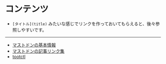<!-- TITLE: マストドン関連 -->
<!-- SUBTITLE: マストドンに関するあれこれ -->

# コンテンツ
* `[タイトル](title)` みたいな感じでリンクを作っておいてもらえると、後々参照しやすいです。

----

* [マストドンの基本情報](/mastdon/basic)
* [マストドンの記事リンク集](/mastodon/links)
* [tootctl](/mastodon/tootctl)